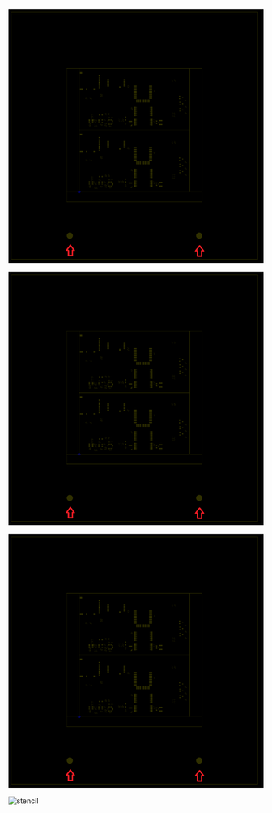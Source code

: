 ![stencil](/assets/stencil.png)

![stencil](assets/stencil.png)

![stencil](../assets/stencil.png)

![stencil](../../assets/stencil.png)



